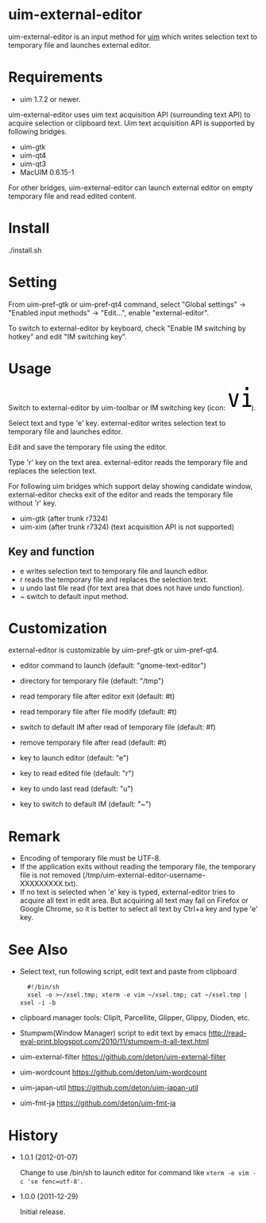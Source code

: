 uim-external-editor
===================

uim-external-editor is an input method for [uim](http://code.google.com/p/uim/)
which writes selection text to temporary file and launches external editor.

Requirements
============

  * uim 1.7.2 or newer.

uim-external-editor uses uim text acquisition API (surrounding text API)
to acquire selection or clipboard text.
Uim text acquisition API is supported by following bridges.

  * uim-gtk
  * uim-qt4
  * uim-qt3
  * MacUIM 0.6.15-1

For other bridges, uim-external-editor can launch external editor
on empty temporary file and read edited content.

Install
=======

./install.sh

Setting
=======

From uim-pref-gtk or uim-pref-qt4 command,
select "Global settings" -> "Enabled input methods" -> "Edit...",
enable "external-editor".

To switch to external-editor by keyboard,
check "Enable IM switching by hotkey" and edit "IM switching key".

Usage
=====

Switch to external-editor by uim-toolbar or IM switching key
(icon: ![icon](https://github.com/deton/uim-external-editor/raw/master/pixmaps/external-editor.png)).

Select text and type 'e' key.
external-editor writes selection text to temporary file and launches editor.

Edit and save the temporary file using the editor.

Type 'r' key on the text area.
external-editor reads the temporary file and replaces the selection text.

For following uim bridges which support delay showing candidate window,
external-editor checks exit of the editor and reads the temporary file
without 'r' key.

  * uim-gtk (after trunk r7324)
  * uim-xim (after trunk r7324) (text acquisition API is not supported)

Key and function
----------------

* e  writes selection text to temporary file and launch editor.
* r  reads the temporary file and replaces the selection text.
* u  undo last file read (for text area that does not have undo function).
* ~  switch to default input method.

Customization
=============

external-editor is customizable by uim-pref-gtk or uim-pref-qt4.

* editor command to launch (default: "gnome-text-editor")
* directory for temporary file (default: "/tmp")
* read temporary file after editor exit (default: #t)
* read temporary file after file modify (default: #t)
* switch to default IM after read of temporary file (default: #f)
* remove temporary file after read (default: #t)

* key to launch editor (default: "e")
* key to read edited file (default: "r")
* key to undo last read (default: "u")
* key to switch to default IM (default: "~")

Remark
======

* Encoding of temporary file must be UTF-8.
* If the application exits without reading the temporary file,
  the temporary file is not removed
  (/tmp/uim-external-editor-username-XXXXXXXXX.txt).
* If no text is selected when 'e' key is typed,
  external-editor tries to acquire all text in edit area.
  But acquiring all text may fail on Firefox or Google Chrome,
  so it is better to select all text by Ctrl+a key and type 'e' key.

See Also
========

* Select text, run following script, edit text and paste from clipboard

        #!/bin/sh
        xsel -o >~/xsel.tmp; xterm -e vim ~/xsel.tmp; cat ~/xsel.tmp | xsel -i -b

* clipboard manager tools: ClipIt, Parcellite, Glipper, Glippy, Dioden, etc.
* Stumpwm(Window Manager) script to edit text by emacs
  http://read-eval-print.blogspot.com/2010/11/stumpwm-it-all-text.html

* uim-external-filter https://github.com/deton/uim-external-filter
* uim-wordcount https://github.com/deton/uim-wordcount
* uim-japan-util https://github.com/deton/uim-japan-util
* uim-fmt-ja https://github.com/deton/uim-fmt-ja

History
=======

* 1.0.1 (2012-01-07)

    Change to use /bin/sh to launch editor for command like
    `xterm -e vim -c 'se fenc=utf-8'`.

* 1.0.0 (2011-12-29)

    Initial release.
